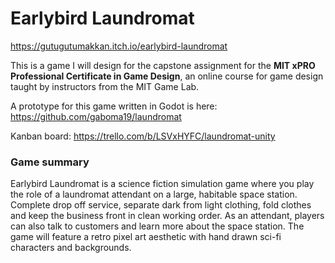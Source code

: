 # Earlybird Laundromat

https://gutugutumakkan.itch.io/earlybird-laundromat

This is a game I will design for the capstone assignment for the **MIT xPRO Professional Certificate in Game Design**, an online course for game design taught by instructors from the MIT Game Lab.

A prototype for this game written in Godot is here: https://github.com/gaboma19/laundromat

Kanban board: https://trello.com/b/LSVxHYFC/laundromat-unity

### Game summary
Earlybird Laundromat is a science fiction simulation game where you play the role of a laundromat attendant on a large, habitable space station. Complete drop off service, separate dark from light clothing, fold clothes and keep the business front in clean working order. As an attendant, players can also talk to customers and learn more about the space station. The game will feature a retro pixel art aesthetic with hand drawn sci-fi characters and backgrounds.

